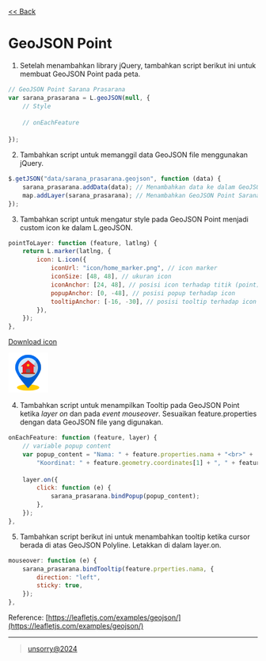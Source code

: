 [<< Back](../README.md)

# GeoJSON Point

1. Setelah menambahkan library jQuery, tambahkan script berikut ini untuk membuat GeoJSON Point pada peta.

```javascript
// GeoJSON Point Sarana Prasarana
var sarana_prasarana = L.geoJSON(null, {
	// Style

	// onEachFeature

});
```

2. Tambahkan script untuk memanggil data GeoJSON file menggunakan jQuery.

```javascript
$.getJSON("data/sarana_prasarana.geojson", function (data) {
	sarana_prasarana.addData(data); // Menambahkan data ke dalam GeoJSON Point Sarana Prasarana
	map.addLayer(sarana_prasarana); // Menambahkan GeoJSON Point Sarana Prasarana ke dalam peta
});
```

3. Tambahkan script untuk mengatur style pada GeoJSON Point menjadi custom icon ke dalam L.geoJSON.

```javascript
pointToLayer: function (feature, latlng) {
	return L.marker(latlng, {
		icon: L.icon({
			iconUrl: "icon/home_marker.png", // icon marker
			iconSize: [48, 48], // ukuran icon
			iconAnchor: [24, 48], // posisi icon terhadap titik (point)
			popupAnchor: [0, -48], // posisi popup terhadap icon
			tooltipAnchor: [-16, -30], // posisi tooltip terhadap icon
		}),
	});
},
```

[Download icon](../icon/home_marker.png)

<img src="../icon/home_marker.png" width="80">


4. Tambahkan script untuk menampilkan Tooltip pada GeoJSON Point ketika *layer on* dan pada *event mouseover*. Sesuaikan feature.properties dengan data GeoJSON file yang digunakan.

```javascript
onEachFeature: function (feature, layer) {
	// variable popup content
	var popup_content = "Nama: " + feature.properties.nama + "<br>" +
		"Koordinat: " + feature.geometry.coordinates[1] + ", " + feature.geometry.coordinates[0];

	layer.on({
		click: function (e) {
			sarana_prasarana.bindPopup(popup_content);
		},
	});
},
```

5. Tambahkan script berikut ini untuk menambahkan tooltip ketika cursor berada di atas GeoJSON Polyline. Letakkan di dalam layer.on.

```javascript
mouseover: function (e) {
	sarana_prasarana.bindTooltip(feature.prperties.nama, {
		direction: "left",
		sticky: true,
	});
},
```

Reference: [https://leafletjs.com/examples/geojson/](https://leafletjs.com/examples/geojson/)

---

> [unsorry@2024](https://unsorry.net)
